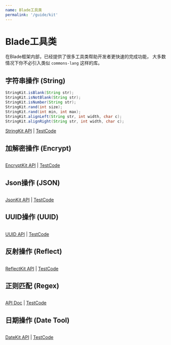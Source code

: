```yaml
---
name: Blade工具类
permalink: '/guide/kit'
---
```


# Blade工具类

在Blade框架内部，已经提供了很多工具类帮助开发者更快速的完成功能，
大多数情况下你不必引入类似 `commons-lang` 这样的库。

## 字符串操作 (String)

```java
StringKit.isBlank(String str);
StringKit.isNotBlank(String str);
StringKit.isNumber(String str);
StringKit.rand(int size);
StringKit.rand(int min, int max);
StringKit.alignLeft(String str, int width, char c);
StringKit.alignRight(String str, int width, char c);
```

[StringKit API](http://static.javadoc.io/com.bladejava/blade-mvc/2.0.3/com/blade/kit/StringKit.html) | [TestCode]()

## 加解密操作 (Encrypt)

```java

```

[EncryptKit API](http://static.javadoc.io/com.bladejava/blade-mvc/2.0.3/com/blade/kit/EncryptKit.html) | [TestCode]()

## Json操作 (JSON)

```java
```

[JsonKit API](http://static.javadoc.io/com.bladejava/blade-mvc/2.0.3/com/blade/kit/JsonKit.html) | [TestCode]()

## UUID操作 (UUID)

```java
```

[UUID API](http://static.javadoc.io/com.bladejava/blade-mvc/2.0.3/com/blade/kit/UUID.html) | [TestCode]()

## 反射操作 (Reflect)

```java
```

[ReflectKit API](http://static.javadoc.io/com.bladejava/blade-mvc/2.0.3/com/blade/kit/ReflectKit.html) | [TestCode]()

## 正则匹配 (Regex)

```java
```

[API Doc](http://static.javadoc.io/com.bladejava/blade-mvc/2.0.3/com/blade/kit/PatternKit.html) | [TestCode]()

## 日期操作 (Date Tool)

```java
```

[DateKit API](http://static.javadoc.io/com.bladejava/blade-mvc/2.0.3/com/blade/kit/DateKit.html) | [TestCode]()
